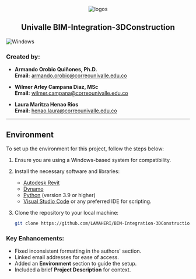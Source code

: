 <p align="center">
  <img src="https://github.com/user-attachments/assets/0a1431ab-70c1-463a-8dbd-e89356984a16" alt="logos"/>
</p>

<h2 align="center"><b>Univalle</b> BIM-Integration-3DConstruction</h2>

![Windows](https://img.shields.io/badge/Windows-0078D6?style=for-the-badge&logo=windows&logoColor=white)

### Created by:
* **Armando Orobio Quiñones, Ph.D.**  
  **Email:** [armando.orobio@correounivalle.edu.co](mailto:armando.orobio@correounivalle.edu.co)

* **Wilmer Arley Campana Diaz, MSc**  
  **Email:** [wilmer.campana@correounivalle.edu.co](mailto:wilmer.campana@correounivalle.edu.co)

* **Laura Maritza Henao Rios**  
  **Email:** [henao.laura@correounivalle.edu.co](mailto:henao.laura@correounivalle.edu.co)

---

## Environment
To set up the environment for this project, follow the steps below:
1. Ensure you are using a Windows-based system for compatibility.  
2. Install the necessary software and libraries:
   - [Autodesk Revit](https://www.autodesk.com/products/revit/overview)
   - [Dynamo](https://dynamobim.org/)
   - [Python](https://www.python.org/downloads/) (version 3.9 or higher)
   - [Visual Studio Code](https://code.visualstudio.com/) or any preferred IDE for scripting.

3. Clone the repository to your local machine:
   ```bash
   git clone https://github.com/LAMAHERI/BIM-Integration-3DConstruction.git


### Key Enhancements:
- Fixed inconsistent formatting in the authors' section.
- Linked email addresses for ease of access.
- Added an **Environment** section to guide the setup.
- Included a brief **Project Description** for context.

